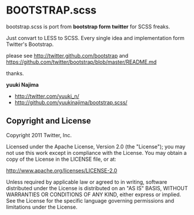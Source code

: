 BOOTSTRAP.scss
=================

bootstrap.scss is port from **bootstrap form twitter** for SCSS freaks.

Just convart to LESS to SCSS.
Every single idea and implementation form Twitter's Bootstrap.

please see http://twitter.github.com/bootstrap and https://github.com/twitter/bootstrap/blob/master/README.md

thanks.

 **yuuki Najima**
 
+ http://twitter.com/yuuki_n/
+ http://github.com/yuukinajima/bootstrap.scss/



Copyright and License
---------------------

Copyright 2011 Twitter, Inc.

Licensed under the Apache License, Version 2.0 (the "License");
you may not use this work except in compliance with the License.
You may obtain a copy of the License in the LICENSE file, or at:

   http://www.apache.org/licenses/LICENSE-2.0

Unless required by applicable law or agreed to in writing, software
distributed under the License is distributed on an "AS IS" BASIS,
WITHOUT WARRANTIES OR CONDITIONS OF ANY KIND, either express or implied.
See the License for the specific language governing permissions and
limitations under the License.
